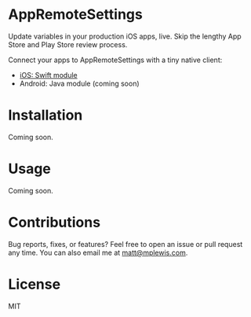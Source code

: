# AppRemoteSettings

Update variables in your production iOS apps, live. Skip the lengthy App Store and Play Store review process.

Connect your apps to AppRemoteSettings with a tiny native client:

* [iOS: Swift module](https://github.com/mplewis/AppRemoteSettings-iOS)
* Android: Java module (coming soon)

# Installation

Coming soon.

# Usage

Coming soon.

# Contributions

Bug reports, fixes, or features? Feel free to open an issue or pull request any time. You can also email me at [matt@mplewis.com](mailto:matt@mplewis.com).

# License

MIT
